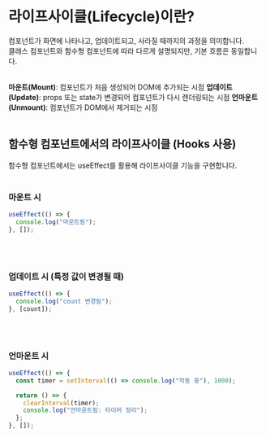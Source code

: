 # 라이프사이클(Lifecycle)이란?
컴포넌트가 화면에 나타나고, 업데이트되고, 사라질 때까지의 과정을 의미합니다.<br/>
클래스 컴포넌트와 함수형 컴포넌트에 따라 다르게 설명되지만, 기본 흐름은 동일합니다.
<br/>
<br/>

**마운트(Mount)**: 컴포넌트가 처음 생성되어 DOM에 추가되는 시점
**업데이트(Update)**: props 또는 state가 변경되어 컴포넌트가 다시 렌더링되는 시점
**언마운트(Unmount)**: 컴포넌트가 DOM에서 제거되는 시점
<br/>
<br/>

## 함수형 컴포넌트에서의 라이프사이클 (Hooks 사용)
함수형 컴포넌트에서는 useEffect를 활용해 라이프사이클 기능을 구현합니다.
<br/>
<br/>

### 마운트 시
```jsx
useEffect(() => {
  console.log("마운트됨");
}, []);
```
<br/>
<br/>

### 업데이트 시 (특정 값이 변경될 때)
```jsx
useEffect(() => {
  console.log("count 변경됨");
}, [count]);
```
<br/>
<br/>

### 언마운트 시
```jsx
useEffect(() => {
  const timer = setInterval(() => console.log("작동 중"), 1000);

  return () => {
    clearInterval(timer);
    console.log("언마운트됨: 타이머 정리");
  };
}, []);
```
